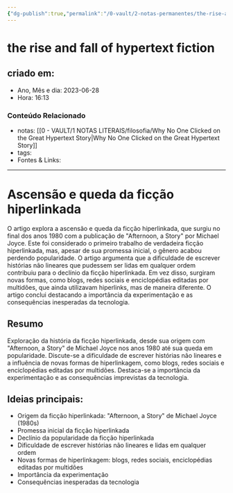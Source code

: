 ```yaml
---
{"dg-publish":true,"permalink":"/0-vault/2-notas-permanentes/the-rise-and-fall-of-hypertext-fiction/","tags":["permanente"],"dgHomeLink":true,"dgShowLocalGraph":true,"dgShowFileTree":true,"dgEnableSearch":true}
---
```


# the rise and fall of hypertext fiction

## criado em: 
-  Ano, Mês e dia: 2023-06-28
- Hora: 16:13

### Conteúdo Relacionado
- notas: [[0 - VAULT/1 NOTAS LITERAIS/filosofia/Why No One Clicked on the Great Hypertext Story\|Why No One Clicked on the Great Hypertext Story]]
- tags: 
- Fontes & Links: 
---

# Ascensão e queda da ficção hiperlinkada

O artigo explora a ascensão e queda da ficção hiperlinkada, que surgiu no final dos anos 1980 com a publicação de "Afternoon, a Story" por Michael Joyce. Este foi considerado o primeiro trabalho de verdadeira ficção hiperlinkada, mas, apesar de sua promessa inicial, o gênero acabou perdendo popularidade. O artigo argumenta que a dificuldade de escrever histórias não lineares que pudessem ser lidas em qualquer ordem contribuiu para o declínio da ficção hiperlinkada. Em vez disso, surgiram novas formas, como blogs, redes sociais e enciclopédias editadas por multidões, que ainda utilizavam hiperlinks, mas de maneira diferente. O artigo conclui destacando a importância da experimentação e as consequências inesperadas da tecnologia.


## Resumo
Exploração da história da ficção hiperlinkada, desde sua origem com "Afternoon, a Story" de Michael Joyce nos anos 1980 até sua queda em popularidade. Discute-se a dificuldade de escrever histórias não lineares e a influência de novas formas de hiperlinkagem, como blogs, redes sociais e enciclopédias editadas por multidões. Destaca-se a importância da experimentação e as consequências imprevistas da tecnologia.

## Ideias principais:
- Origem da ficção hiperlinkada: "Afternoon, a Story" de Michael Joyce (1980s)
- Promessa inicial da ficção hiperlinkada
- Declínio da popularidade da ficção hiperlinkada
- Dificuldade de escrever histórias não lineares e lidas em qualquer ordem
- Novas formas de hiperlinkagem: blogs, redes sociais, enciclopédias editadas por multidões
- Importância da experimentação
- Consequências inesperadas da tecnologia